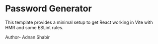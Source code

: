 # Password Generator

This template provides a minimal setup to get React working in Vite with HMR and some ESLint rules.

Author- Adnan Shabir
